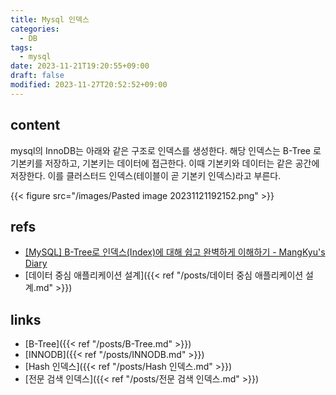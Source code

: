```yaml
---
title: Mysql 인덱스
categories:
  - DB
tags:
  - mysql
date: 2023-11-21T19:20:55+09:00
draft: false
modified: 2023-11-27T20:52:52+09:00
---
```


## content
mysql의 InnoDB는 아래와 같은 구조로 인덱스를 생성한다. 해당 인덱스는 B-Tree 로 기본키를 저장하고, 기본키는 데이터에 접근한다. 이때 기본키와 데이터는 같은 공간에 저장한다. 이를 클러스터드 인덱스(테이블이 곧 기본키 인덱스)라고 부른다.

{{< figure src="/images/Pasted image 20231121192152.png" >}}

## refs
- [[MySQL] B-Tree로 인덱스(Index)에 대해 쉽고 완벽하게 이해하기 - MangKyu's Diary](https://mangkyu.tistory.com/286) 
- [데이터 중심 애플리케이션 설계]({{< ref "/posts/데이터 중심 애플리케이션 설계.md" >}})


## links
- [B-Tree]({{< ref "/posts/B-Tree.md" >}})
- [INNODB]({{< ref "/posts/INNODB.md" >}})
- [Hash 인덱스]({{< ref "/posts/Hash 인덱스.md" >}})
- [전문 검색 인덱스]({{< ref "/posts/전문 검색 인덱스.md" >}})
